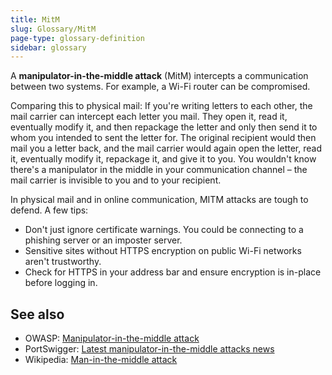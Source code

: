 ```yaml
---
title: MitM
slug: Glossary/MitM
page-type: glossary-definition
sidebar: glossary
---
```


A **manipulator-in-the-middle attack** (MitM) intercepts a communication between two systems. For example, a Wi-Fi router can be compromised.

Comparing this to physical mail: If you're writing letters to each other, the mail carrier can intercept each letter you mail. They open it, read it, eventually modify it, and then repackage the letter and only then send it to whom you intended to sent the letter for. The original recipient would then mail you a letter back, and the mail carrier would again open the letter, read it, eventually modify it, repackage it, and give it to you. You wouldn't know there's a manipulator in the middle in your communication channel – the mail carrier is invisible to you and to your recipient.

In physical mail and in online communication, MITM attacks are tough to defend. A few tips:

- Don't just ignore certificate warnings. You could be connecting to a phishing server or an imposter server.
- Sensitive sites without HTTPS encryption on public Wi-Fi networks aren't trustworthy.
- Check for HTTPS in your address bar and ensure encryption is in-place before logging in.

## See also

- OWASP: [Manipulator-in-the-middle attack](https://owasp.org/www-community/attacks/Manipulator-in-the-middle_attack)
- PortSwigger: [Latest manipulator-in-the-middle attacks news](https://portswigger.net/daily-swig/mitm)
- Wikipedia: [Man-in-the-middle attack](https://en.wikipedia.org/wiki/Man-in-the-middle_attack)

